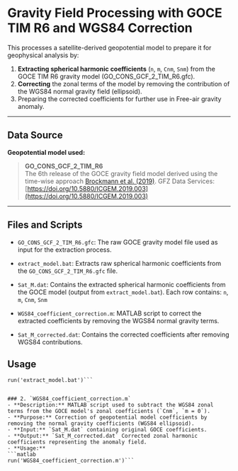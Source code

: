 # Gravity Field Processing with GOCE TIM R6 and WGS84 Correction

This processes a satellite-derived geopotential model to prepare it for geophysical analysis by:

1. **Extracting spherical harmonic coefficients** (`n`, `m`, `Cnm`, `Snm`) from the GOCE TIM R6 gravity model (GO_CONS_GCF_2_TIM_R6.gfc).
2. **Correcting** the zonal terms of the model by removing the contribution of the WGS84 normal gravity field (ellipsoid).
3. Preparing the corrected coefficients for further use in Free-air gravity anomaly.

---

## Data Source

**Geopotential model used:**

> **GO_CONS_GCF_2_TIM_R6**  
> The 6th release of the GOCE gravity field model derived using the time-wise approach [Brockmann et al. (2019)](https://doi.org/10.5880/ICGEM.2019.003). 
 GFZ Data Services: [https://doi.org/10.5880/ICGEM.2019.003](https://doi.org/10.5880/ICGEM.2019.003)

---

## Files and Scripts

- `GO_CONS_GCF_2_TIM_R6.gfc`: The raw GOCE gravity model file used as input for the extraction process.
- `extract_model.bat`: Extracts raw spherical harmonic coefficients from the `GO_CONS_GCF_2_TIM_R6.gfc` file.
- `Sat_M.dat`: Contains the extracted spherical harmonic coefficients from the GOCE model (output from `extract_model.bat`). Each row contains: `n`, `m`, `Cnm`, `Snm`

- `WGS84_coefficient_correction.m`: MATLAB script to correct the extracted coefficients by removing the WGS84 normal gravity terms.
- `Sat_M_corrected.dat`: Contains the corrected coefficients after removing WGS84 contributions.

## Usage
```Bashscriptt
run('extract_model.bat')```


### 2. `WGS84_coefficient_correction.m`
- **Description:** MATLAB script used to subtract the WGS84 zonal terms from the GOCE model's zonal coefficients (`Cnm`, `m = 0`).
- **Purpose:** Correction of geopotential model coefficients by removing the normal gravity coefficients (WGS84 ellipsoid).
- **Input:** `Sat_M.dat` containing original GOCE coefficients.
- **Output:** `Sat_M_corrected.dat` Corrected zonal harmonic coefficients representing the anomaly field.
- **Usage:**
```matlab
run('WGS84_coefficient_correction.m')```
